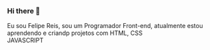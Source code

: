 ### Hi there 👋

Eu sou Felipe Reis, sou um Programador Front-end, atualmente estou aprendendo e criandp projetos com 
HTML, 
CSS  
JAVASCRIPT
